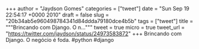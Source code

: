 
+++
author = "Jaydson Gomes"
categories = ["tweet"]
date = "Sun Sep 19 22:54:17 +0000 2010"
draft = false
slug = "20b34ab5e960498784341d84ddda79180dce4b5b"
tags = ["tweet"]
title = """Brincando com Django. O n..."""
tweet = true
micro = true
tweet_url = "https://twitter.com/jaydson/status/24973583872"
+++
Brincando com Django. O negócio é foda. #python #django
